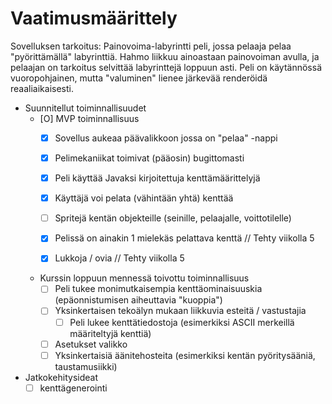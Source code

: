 # Vaatimusmäärittely

Sovelluksen tarkoitus: 
Painovoima-labyrintti peli, jossa pelaaja pelaa "pyörittämällä" labyrinttiä. Hahmo liikkuu ainoastaan painovoiman avulla, ja pelaajan on tarkoitus selvittää labyrinttejä loppuun asti. Peli on käytännössä vuoropohjainen, mutta "valuminen" lienee järkevää renderöidä reaaliaikaisesti.

- Suunnitellut toiminnallisuudet
    - [O] MVP toiminnallisuus
        - [X] Sovellus aukeaa päävalikkoon jossa on "pelaa" -nappi
        - [X] Pelimekaniikat toimivat (pääosin) bugittomasti
        - [X] Peli käyttää Javaksi kirjoitettuja kenttämäärittelyjä
        - [X] Käyttäjä voi pelata (vähintään yhtä) kenttää
        - [ ] Spritejä kentän objekteille (seinille, pelaajalle, voittotilelle)
        - [X] Pelissä on ainakin 1 mielekäs pelattava kenttä // Tehty viikolla 5
        - [X] Lukkoja / ovia  // Tehty viikolla 5


    - Kurssin loppuun mennessä toivottu toiminnallisuus
      - [ ] Peli tukee monimutkaisempia kenttäominaisuuskia (epäonnistumisen aiheuttavia "kuoppia")
      - [ ] Yksinkertaisen tekoälyn mukaan liikkuvia esteitä / vastustajia
        - [ ] Peli lukee kenttätiedostoja (esimerkiksi ASCII merkeillä määriteltyjä kenttiä)
      - [ ] Asetukset valikko
      - [ ] Yksinkertaisiä äänitehosteita (esimerkiksi kentän pyöritysääniä, taustamusiikki)

- Jatkokehitysideat
    - [ ] kenttägenerointi
